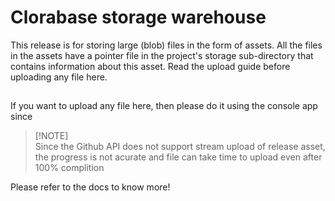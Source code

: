 <h1>Clorabase storage warehouse</h1>
<p>This release is for storing large (blob) files in the form of assets. All the files in the assets have a pointer file in the project&#39;s storage sub-directory that contains information about this asset. Read the upload guide before uploading any file here.  </p>
<h2></h2>
<p>If you want to upload any file here, then please do it using the console app since  </p>
<blockquote>
<p>[!NOTE]<br>Since the Github API does not support stream upload of release asset, the progress is not acurate and file can take time to upload even after 100% complition</p>
</blockquote>
<p>Please refer to the docs to know more!</p>
